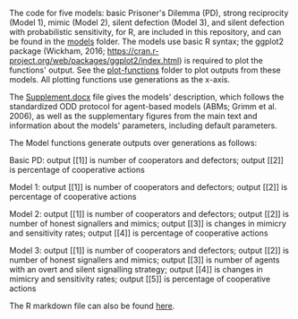 The code for five models: basic Prisoner's Dilemma (PD), strong reciprocity (Model 1), mimic (Model 2), silent defection (Model 3), and silent defection with probabilistic sensitivity, for R, are included in this repository, and can be found in the <a href="https://github.com/jonathanrgoodman/Opportunity/tree/main/Models">models</a> folder. The models use basic R syntax; the ggplot2 package (Wickham, 2016; https://cran.r-project.org/web/packages/ggplot2/index.html) is required to plot the functions' output. See the <a href="https://github.com/jonathanrgoodman/Opportunity/tree/main/plot-functions">plot-functions</a> folder to plot outputs from these models. All plotting functions use generations as the x-axis.

The <a href="https://github.com/jonathanrgoodman/Opportunity/blob/main/Supplement.docx">Supplement.docx</a> file gives the models' description, which follows the standardized ODD protocol for agent-based models (ABMs; Grimm et al. 2006), as well as the supplementary figures from the main text and information about the models' parameters, including default parameters.

The Model functions generate outputs over generations as follows:

Basic PD: output [[1]] is number of cooperators and defectors; output [[2]] is percentage of cooperative actions

Model 1: output [[1]] is number of cooperators and defectors; output [[2]] is percentage of cooperative actions

Model 2: output [[1]] is number of cooperators and defectors; output [[2]] is number of honest signallers and mimics; output [[3]] is changes in mimicry and sensitivity rates; output [[4]] is percentage of cooperative actions

Model 3: output [[1]] is number of cooperators and defectors; output [[2]] is number of honest signallers and mimics; output [[3]] is number of agents with an overt and silent signalling strategy; output [[4]] is changes in mimicry and sensitivity rates; output [[5]] is percentage of cooperative actions

The R markdown file can also be found <a href="">here</a>.
